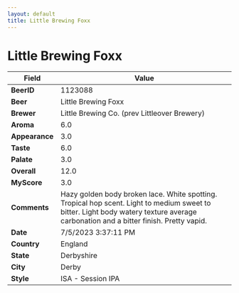 ```yaml
---
layout: default
title: Little Brewing Foxx
---
```


# Little Brewing Foxx

| Field         | Value     |
|---------------|-----------|
| **BeerID** | 1123088 |
| **Beer** | Little Brewing Foxx |
| **Brewer** | Little Brewing Co. (prev Littleover Brewery) |
| **Aroma** | 6.0 |
| **Appearance** | 3.0 |
| **Taste** | 6.0 |
| **Palate** | 3.0 |
| **Overall** | 12.0 |
| **MyScore** | 3.0 |
| **Comments** | Hazy golden body broken lace. White spotting. Tropical hop scent. Light to medium sweet to bitter. Light body watery texture average carbonation and a bitter finish. Pretty vapid. |
| **Date** | 7/5/2023 3:37:11 PM |
| **Country** | England |
| **State** | Derbyshire |
| **City** | Derby |
| **Style** | ISA - Session IPA |
